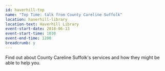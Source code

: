 ```yaml
---
id: haverhill-top
name: "Top Time: talk from County Careline Suffolk"
location: haverhill-library
location-text: Haverhill Library
event-start-date: 2018-06-13
event-start-time: 1030
event-end-time: 1200
breadcrumb: y
---
```


Find out about County Careline Suffolk's services and how they might be able to help you.

